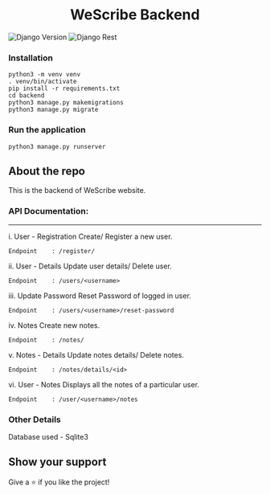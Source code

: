 <h1 align="center">WeScribe Backend</h1>

![Django Version](https://img.shields.io/badge/Django-3.1.6-brightgreen) ![Django Rest](https://img.shields.io/badge/Django%20rest%20framework-3.12.2-brightgreen)

### Installation

	python3 -m venv venv
	. venv/bin/activate
	pip install -r requirements.txt
	cd backend
	python3 manage.py makemigrations
	python3 manage.py migrate

### Run the application

	python3 manage.py runserver

## About the repo

This is the backend of WeScribe website.

### API Documentation:
-----------------

i. User - Registration
Create/ Register a new user.

	Endpoint 	: /register/


ii. User - Details
Update user details/ Delete user.

	Endpoint	: /users/<username>

iii. Update Password
Reset Password of logged in user.

	Endpoint	: /users/<username>/reset-password

iv. Notes
Create new notes.

	Endpoint	: /notes/

v. Notes - Details
Update notes details/ Delete notes.

	Endpoint	: /notes/details/<id>

vi. User - Notes
Displays all the notes of a particular user.

	Endpoint	: /user/<username>/notes

### Other Details

Database used - Sqlite3

## Show your support

Give a ⭐️ if you like the project!
